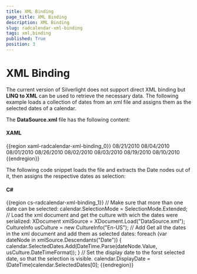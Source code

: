 ```yaml
---
title: XML Binding
page_title: XML Binding
description: XML Binding
slug: radcalendar-xml-binding
tags: xml,binding
published: True
position: 3
---
```


# XML Binding

The current version of Silverlight does not support direct XML binding but __LINQ to XML__ can be used to retrieve the necessary data. The following example loads a collection of dates from an xml file and assigns them as the selected dates of a calendar.

The __DataSource.xml__ file has the following content:

#### __XAML__

{{region xaml-radcalendar-xml-binding_0}}
	<ChosenDates>
	    <Date>08/21/2010</Date>
	    <Date>08/04/2010</Date>
	    <Date>08/01/2010</Date>
	    <Date>08/26/2010</Date>
	    <Date>08/02/2010</Date>
	    <Date>08/03/2010</Date>
	    <Date>08/19/2010</Date>
	    <Date>08/10/2010</Date>
	</ChosenDates>
{{endregion}}

The following code snippet loads the file and extracts the Date nodes out of it, then assigns the respective dates as selection:

#### __C#__

{{region cs-radcalendar-xml-binding_1}}
	// Make sure that more than one date can be selected:
	calendar.SelectionMode = SelectionMode.Extended;
	// Load the xml document and get the culture with wich the dates were serialized:
	XDocument xmlSource = XDocument.Load("DataSource.xml");
	CultureInfo usCulture = new CultureInfo("En-US");
	// Add Get all the dates in the xml document and add them as selected dates:
	foreach (var dateNode in xmlSource.Descendants("Date"))
	{
	    calendar.SelectedDates.Add(DateTime.Parse(dateNode.Value, usCulture.DateTimeFormat));
	}
	// Set the display date to the forst selected date, so that the selection is visible.
	calendar.DisplayDate = (DateTime)calendar.SelectedDates[0];
{{endregion}}